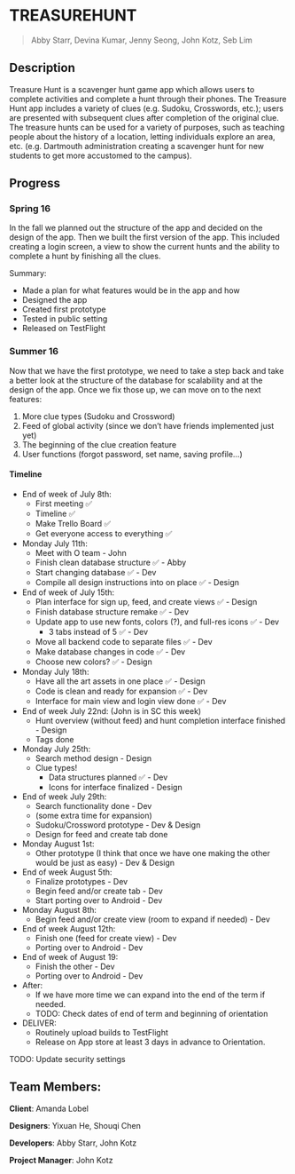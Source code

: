 # TREASUREHUNT

> Abby Starr, Devina Kumar, Jenny Seong, John Kotz, Seb Lim

## Description

Treasure Hunt is a scavenger hunt game app which allows users to complete activities and complete a hunt through their phones. The Treasure Hunt app includes a variety of clues (e.g. Sudoku, Crosswords, etc.); users are presented with subsequent clues after completion of the original clue. The treasure hunts can be used for a variety of purposes, such as teaching people about the history of a location, letting individuals explore an area, etc. (e.g. Dartmouth administration creating a scavenger hunt for new students to get more accustomed to the campus).

## Progress
### Spring 16
In the fall we planned out the structure of the app and decided on the design of the app. Then we built the first version of the app. This included creating a login screen, a view to show the current hunts and the ability to complete a hunt by finishing all the clues.

Summary:

* Made a plan for what features would be in the app and how
* Designed the app
* Created first prototype
* Tested in public setting
* Released on TestFlight

### Summer 16
Now that we have the first prototype, we need to take a step back and take a better look at the structure of the database for scalability and at the design of the app. Once we fix those up, we can move on to the next features:

1. More clue types (Sudoku and Crossword)
2. Feed of global activity (since we don’t have friends implemented just yet)
3. The beginning of the clue creation feature
4. User functions (forgot password, set name, saving profile…)

#### Timeline

- End of week of July 8th:
	- First meeting ✅
	- Timeline ✅
	- Make Trello Board ✅
	- Get everyone access to everything ✅
- Monday July 11th:
	- Meet with O team - John
	- Finish clean database structure ✅ - Abby
	- Start changing database ✅  - Dev
	- Compile all design instructions into on place ✅ - Design
- End of week of July 15th:
	- Plan interface for sign up, feed, and create views ✅ - Design
	- Finish database structure remake ✅  - Dev
	- Update app to use new fonts, colors (?), and full-res icons ✅ - Dev
	  - 3 tabs instead of 5 ✅  - Dev
	- Move all backend code to separate files ✅  - Dev
	- Make database changes in code ✅  - Dev
	- Choose new colors? ✅  - Design
- Monday July 18th:
	- Have all the art assets in one place ✅  - Design
	- Code is clean and ready for expansion ✅ - Dev
	- Interface for main view and login view done ✅ - Dev
- End of week July 22nd: (John is in SC this week)
	- Hunt overview (without feed) and hunt completion interface finished - Design
	- Tags done
- Monday July 25th:
	- Search method design - Design
	- Clue types!
    	- Data structures planned ✅  - Dev
    	- Icons for interface finalized - Design
- End of week July 29th:
  	- Search functionality done - Dev
	- (some extra time for expansion)
	- Sudoku/Crossword prototype - Dev & Design
	- Design for feed and create tab done
- Monday August 1st:
	- Other prototype (I think that once we have one making the other would be just as easy) - Dev & Design
- End of week August 5th:
	- Finalize prototypes - Dev
	- Begin feed and/or create tab - Dev
	- Start porting over to Android - Dev
- Monday August 8th:
	- Begin feed and/or create view (room to expand if needed) - Dev
- End of week August 12th:
	- Finish one (feed for create view) - Dev
	- Porting over to Android - Dev
- End of week of August 19:
	- Finish the other - Dev
	- Porting over to Android - Dev
- After:
	- If we have more time we can expand into the end of the term if needed.
	- TODO: Check dates of end of term and beginning of orientation
- DELIVER:
	- Routinely upload builds to TestFlight
	- Release on App store at least 3 days in advance to Orientation.


TODO: Update security settings

## Team Members:

__Client__: Amanda Lobel

__Designers__: Yixuan He, Shouqi Chen

__Developers__: Abby Starr, John Kotz

__Project Manager__: John Kotz
